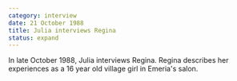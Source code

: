 ```yaml
---
category: interview
date: 21 October 1988
title: Julia interviews Regina
status: expand
---
```



In late October 1988, Julia interviews Regina. Regina describes her
experiences as a 16 year old village girl in Emeria's salon.
